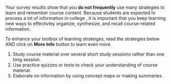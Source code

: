 Your survey results show that you **do not frequently** use many strategies to learn and remember course content. Because students are expected to process a lot of information in college , it is important that you keep learning new ways to effectivley organize, synthesize, and recall course-related information.

To enhance your toolbox of learning strateiges, read the strategies below AND click on **More Info** button to learn even more.

1.	Study course material over several short study sessions rather than one long session.
2.	Use practice quizzes or tests to check your understanding of course material. 
3.	Elaborate on information by using concept maps or making summaries.

